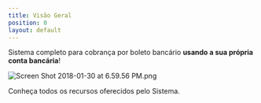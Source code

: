 ```yaml
---
title: Visão Geral
position: 0
layout: default
---
```


Sistema completo para cobrança por boleto bancário **usando a sua própria conta bancária**!

![Screen Shot 2018-01-30 at 6.59.56 PM.png](/uploads/Screen%20Shot%202018-01-30%20at%206.59.56%20PM.png)

Conheça todos os recursos oferecidos pelo Sistema.